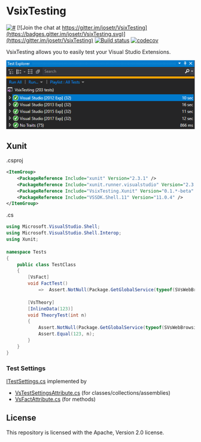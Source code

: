 # VsixTesting
[![#](https://img.shields.io/nuget/v/VsixTesting.Xunit.svg?style=flat)](http://www.nuget.org/packages/VsixTesting.Xunit/)
[![Join the chat at https://gitter.im/josetr/VsixTesting](https://badges.gitter.im/josetr/VsixTesting.svg)](https://gitter.im/josetr/VsixTesting)
[![Build status](https://ci.appveyor.com/api/projects/status/github/josetr/VsixTesting?branch=master&svg=true)](https://ci.appveyor.com/project/josetr/vsixtesting/branch/master)
[![codecov](https://codecov.io/gh/josetr/VsixTesting/branch/master/graph/badge.svg)](https://codecov.io/gh/josetr/VsixTesting)

VsixTesting allows you to easily test your Visual Studio Extensions.

![Image](VsixTesting.png)

## Xunit

.csproj
```xml
<ItemGroup>
    <PackageReference Include="xunit" Version="2.3.1" />
    <PackageReference Include="xunit.runner.visualstudio" Version="2.3.1" />
    <PackageReference Include="VsixTesting.Xunit" Version="0.1.*-beta" />
    <PackageReference Include="VSSDK.Shell.11" Version="11.0.4" />
</ItemGroup>
```

.cs
```csharp
using Microsoft.VisualStudio.Shell;
using Microsoft.VisualStudio.Shell.Interop;
using Xunit;

namespace Tests
{  
    public class TestClass
    {
        [VsFact]
        void FactTest()
            =>  Assert.NotNull(Package.GetGlobalService(typeof(SVsWebBrowsingService)));

        [VsTheory]
        [InlineData(123)]
        void TheoryTest(int n)
        {
            Assert.NotNull(Package.GetGlobalService(typeof(SVsWebBrowsingService)));
            Assert.Equal(123, n);
        }
    }
}

```

### Test Settings 

[ITestSettings.cs](src/VsixTesting/ITestSettings.cs) implemented by
 * [VsTestSettingsAttribute.cs](src/VsixTesting.Xunit/VsTestSettingsAttribute.cs) (for classes/collections/assemblies)
 * [VsFactAttribute.cs](src/VsixTesting.Xunit/VsFactAttribute.cs) (for methods)

## License

This repository is licensed with the Apache, Version 2.0 license.
